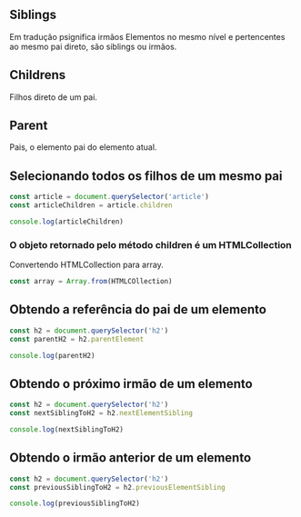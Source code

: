 ## Siblings

Em tradução psignifica irmãos
Elementos no mesmo nível e pertencentes ao mesmo pai direto,
são siblings ou irmãos.

## Childrens

Filhos direto de um pai.

## Parent

Pais, o elemento pai do elemento atual.

## Selecionando todos os filhos de um mesmo pai

```js
const article = document.querySelector('article')
const articleChildren = article.children

console.log(articleChildren)
```

### O objeto retornado pelo método children é um HTMLCollection

Convertendo HTMLCollection para array.

```js
const array = Array.from(HTMLCOllection)
```

## Obtendo a referência do pai de um elemento

```js
const h2 = document.querySelector('h2')
const parentH2 = h2.parentElement

console.log(parentH2)
```

## Obtendo o próximo irmão de um elemento

```js
const h2 = document.querySelector('h2')
const nextSiblingToH2 = h2.nextElementSibling

console.log(nextSiblingToH2)
```

## Obtendo o irmão anterior de um elemento

```js
const h2 = document.querySelector('h2')
const previousSiblingToH2 = h2.previousElementSibling

console.log(previousSiblingToH2)
```
